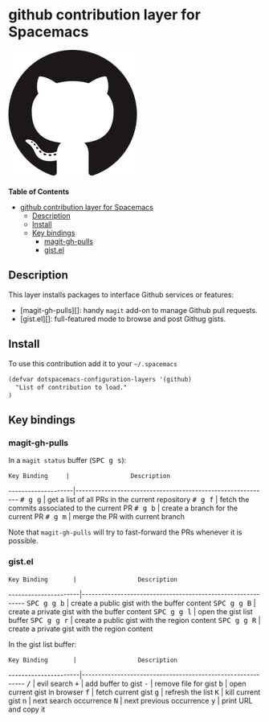 # github contribution layer for Spacemacs

![github](https://raw.githubusercontent.com/syl20bnr/spacemacs/master/contrib/github/github.png)

<!-- markdown-toc start - Don't edit this section. Run M-x markdown-toc/generate-toc again -->
**Table of Contents**

- [github contribution layer for Spacemacs](#github-contribution-layer-for-spacemacs)
    - [Description](#description)
    - [Install](#install)
    - [Key bindings](#key-bindings)
        - [magit-gh-pulls](#magit-gh-pulls)
        - [gist.el](#gistel)

<!-- markdown-toc end -->

## Description

This layer installs packages to interface Github services or features:
- [magit-gh-pulls][]: handy `magit` add-on to manage Github pull requests.
- [gist.el][]: full-featured mode to browse and post Githug gists.

## Install

To use this contribution add it to your `~/.spacemacs`

```elisp
(defvar dotspacemacs-configuration-layers '(github)
  "List of contribution to load."
)
```

## Key bindings

### magit-gh-pulls

In a `magit status` buffer (<kbd>SPC g s</kbd>):

    Key Binding     |                 Description
--------------------|------------------------------------------------------------
<kbd># g g</kbd>    | get a list of all PRs in the current repository
<kbd># g f</kbd>    | fetch the commits associated to the current PR
<kbd># g b</kbd>    | create a branch for the current PR
<kbd># g m</kbd>    | merge the PR with current branch

Note that `magit-gh-pulls` will try to fast-forward the PRs whenever it is
possible.

### gist.el

    Key Binding       |                 Description
----------------------|------------------------------------------------------------
<kbd>SPC g g b</kbd>  | create a public gist with the buffer content
<kbd>SPC g g B</kbd>  | create a private gist with the buffer content
<kbd>SPC g g l</kbd>  | open the gist list buffer
<kbd>SPC g g r</kbd>  | create a public gist with the region content
<kbd>SPC g g R</kbd>  | create a private gist with the region content

In the gist list buffer:

    Key Binding       |                 Description
----------------------|------------------------------------------------------------
<kbd>/</kbd>          | evil search
<kbd>+</kbd>          | add buffer to gist
<kbd>-</kbd>          | remove file for gist
<kbd>b</kbd>          | open current gist in browser
<kbd>f</kbd>          | fetch current gist
<kbd>g</kbd>          | refresh the list
<kbd>K</kbd>          | kill current gist
<kbd>n</kbd>          | next search occurrence
<kbd>N</kbd>          | next previous occurrence
<kbd>y</kbd>          | print URL and copy it
